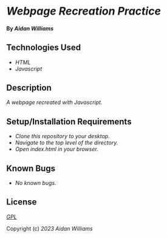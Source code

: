 # _Webpage Recreation Practice_

#### By _**Aidan Williams**_

## Technologies Used

* _HTML_
* _Javascript_

## Description

_A webpage recreated with Javascript._

## Setup/Installation Requirements

* _Clone this repository to your desktop._
* _Navigate to the top level of the directory._
* _Open index.html in your browser._

## Known Bugs

* _No known bugs._

## License

_[GPL](https://en.wikipedia.org/wiki/GNU_General_Public_License)_

Copyright (c) _2023_ _Aidan Williams_